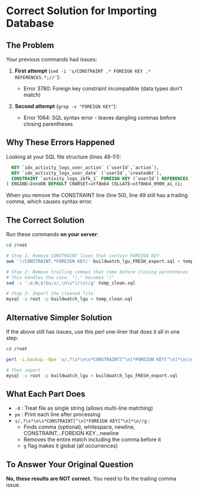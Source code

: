# Correct Solution for Importing Database

## The Problem

Your previous commands had issues:

1. **First attempt** (`sed -i 's/CONSTRAINT .* FOREIGN KEY .* REFERENCES.*;//'`): 
   - Error 3780: Foreign key constraint incompatible (data types don't match)
   
2. **Second attempt** (`grep -v "FOREIGN KEY"`):
   - Error 1064: SQL syntax error - leaves dangling commas before closing parentheses

## Why These Errors Happened

Looking at your SQL file structure (lines 48-51):
```sql
  KEY `idx_activity_logs_user_action` (`userId`,`action`),
  KEY `idx_activity_logs_user_date` (`userId`,`createdAt`),
  CONSTRAINT `activity_logs_ibfk_1` FOREIGN KEY (`userId`) REFERENCES `users` (`id`) ON DELETE SET NULL ON UPDATE CASCADE
) ENGINE=InnoDB DEFAULT CHARSET=utf8mb4 COLLATE=utf8mb4_0900_ai_ci;
```

When you remove the CONSTRAINT line (line 50), line 49 still has a trailing comma, which causes syntax error.

## The Correct Solution

Run these commands **on your server**:

```bash
cd /root

# Step 1: Remove CONSTRAINT lines that contain FOREIGN KEY
awk '!/CONSTRAINT.*FOREIGN KEY/' buildwatch_lgu_FRESH_export.sql > temp_clean.sql

# Step 2: Remove trailing commas that come before closing parentheses
# This handles the case: ")," becomes ")"
sed -i ':a;N;$!ba;s/,\n\s*)/\n)/g' temp_clean.sql

# Step 3: Import the cleaned file
mysql -u root -p buildwatch_lgu < temp_clean.sql
```

## Alternative Simpler Solution

If the above still has issues, use this perl one-liner that does it all in one step:

```bash
cd /root

perl -i.backup -0pe 's/,?\s*\n\s*CONSTRAINT[^\n]*FOREIGN KEY[^\n]*\n//g' buildwatch_lgu_FRESH_export.sql

# Then import
mysql -u root -p buildwatch_lgu < buildwatch_lgu_FRESH_export.sql
```

## What Each Part Does

- `-0` : Treat file as single string (allows multi-line matching)
- `pe` : Print each line after processing
- `s/,?\s*\n\s*CONSTRAINT[^\n]*FOREIGN KEY[^\n]*\n//g` : 
  - Finds comma (optional), whitespace, newline, CONSTRAINT...FOREIGN KEY...newline
  - Removes the entire match including the comma before it
  - `g` flag makes it global (all occurrences)

## To Answer Your Original Question

**No, these results are NOT correct.** You need to fix the trailing comma issue.

